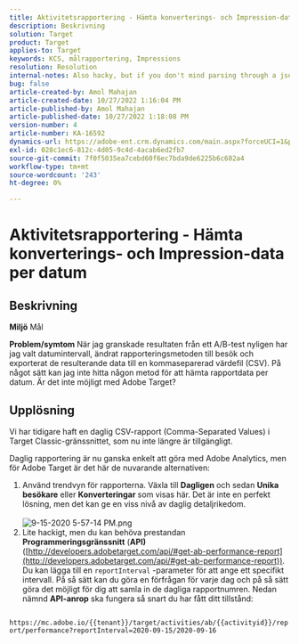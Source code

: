 ```yaml
---
title: Aktivitetsrapportering - Hämta konverterings- och Impression-data per datum
description: Beskrivning
solution: Target
product: Target
applies-to: Target
keywords: KCS, målrapportering, Impressions
resolution: Resolution
internal-notes: Also hacky, but if you don't mind parsing through a json file for the data, the UI makes a request to get that daily data when you load the trend report above you could grab. If you monitor the network calls it should be one with the file name of performance.at.json.
bug: false
article-created-by: Amol Mahajan
article-created-date: 10/27/2022 1:16:04 PM
article-published-by: Amol Mahajan
article-published-date: 10/27/2022 1:18:08 PM
version-number: 4
article-number: KA-16592
dynamics-url: https://adobe-ent.crm.dynamics.com/main.aspx?forceUCI=1&pagetype=entityrecord&etn=knowledgearticle&id=fc74787f-f955-ed11-bba2-6045bd006793
exl-id: 028c1ec6-812c-4d05-9c4d-4acab6ed2fb7
source-git-commit: 7f0f5035ea7cebd60f6ec7bda9de6225b6c602a4
workflow-type: tm+mt
source-wordcount: '243'
ht-degree: 0%

---
```


# Aktivitetsrapportering - Hämta konverterings- och Impression-data per datum

## Beskrivning

<b>Miljö</b>
Mål


<b>Problem/symtom</b>
När jag granskade resultaten från ett A/B-test nyligen har jag valt datumintervall, ändrat rapporteringsmetoden till besök och exporterat de resulterande data till en kommaseparerad värdefil (CSV). På något sätt kan jag inte hitta någon metod för att hämta rapportdata per datum. Är det inte möjligt med Adobe Target?




## Upplösning


Vi har tidigare haft en daglig CSV-rapport (Comma-Separated Values) i Target Classic-gränssnittet, som nu inte längre är tillgängligt.

Daglig rapportering är nu ganska enkelt att göra med Adobe Analytics, men för Adobe Target är det här de nuvarande alternativen:

1. Använd trendvyn för rapporterna. Växla till <b>Dagligen</b> och sedan <b>Unika besökare</b> eller <b>Konverteringar</b> som visas här. Det är inte en perfekt lösning, men det kan ge en viss nivå av daglig detaljrikedom.<br>\
   ![9-15-2020 5-57-14 PM.png](https://experienceleaguecommunities.adobe.com/t5/image/serverpage/image-id/26856iB79D1F7E2EB217FD/image-size/medium?v=1.0&amp;amp;px=400)
2. Lite hackigt, men du kan behöva prestandan <b>Programmeringsgränssnitt</b> (<b>API)</b> ([http://developers.adobetarget.com/api/#get-ab-performance-report](http://developers.adobetarget.com/api/#get-ab-performance-report)). Du kan lägga till en `reportInterval` -parameter för att ange ett specifikt intervall. På så sätt kan du göra en förfrågan för varje dag och på så sätt göra det möjligt för dig att samla in de dagliga rapportnumren. Nedan nämnd <b>API-anrop</b> ska fungera så snart du har fått ditt tillstånd:


`      https://mc.adobe.io/{{tenant}}/target/activities/ab/{{activityid}}/report/performance?reportInterval=2020-09-15/2020-09-16`

